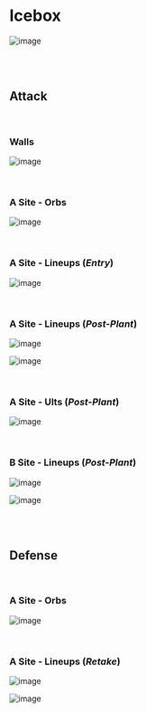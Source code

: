 # Icebox
![image](icebox.jpg)



&nbsp;  
&nbsp;  
## Attack

&nbsp;  
### Walls
![image](attack-walls.jpg)
&nbsp;  

&nbsp;  
### A Site - Orbs
![image](attack-A-orb1.jpg)
&nbsp;  

&nbsp;  
### A Site - Lineups (*Entry*)
![image](attack-A-molly1.jpg)
&nbsp;  

&nbsp;  
### A Site - Lineups (*Post-Plant*)
![image](attack-A-lineup1.jpg)
&nbsp;  

![image](lineup%20A%201.jpg)
&nbsp;  

&nbsp;  
### A Site - Ults (*Post-Plant*)
![image](attack-A-ult1.jpg)
&nbsp;  

&nbsp;  
### B Site - Lineups (*Post-Plant*)
![image](attack-B-lineup1.jpg)
&nbsp;  

![image](attack-B-lineup2.jpg)
&nbsp;  



&nbsp;  
&nbsp;  
## Defense

&nbsp;  
### A Site - Orbs
![image](defense-A-orb1.jpg)
&nbsp;  

&nbsp;  
### A Site - Lineups (*Retake*)
![image](defense-A-retake1.jpg)
&nbsp;  

![image](defense-A-retake2.jpg)
&nbsp;  